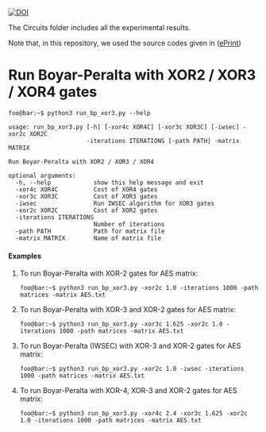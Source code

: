 [![DOI](https://zenodo.org/badge/671239911.svg)](https://zenodo.org/badge/latestdoi/671239911)

The Circuits folder includes all the experimental results.

Note that, in this repository, we used the source codes given in ([ePrint](https://eprint.iacr.org/2021/1400))

# Run Boyar-Peralta with XOR2 / XOR3 / XOR4 gates

```console
foo@bar:~$ python3 run_bp_xor3.py --help

usage: run_bp_xor3.py [-h] [-xor4c XOR4C] [-xor3c XOR3C] [-iwsec] -xor2c XOR2C
                      -iterations ITERATIONS [-path PATH] -matrix MATRIX

Run Boyar-Peralta with XOR2 / XOR3 / XOR4

optional arguments:
  -h, --help            show this help message and exit
  -xor4c XOR4C          Cost of XOR4 gates
  -xor3c XOR3C          Cost of XOR3 gates
  -iwsec                Run IWSEC algorithm for XOR3 gates
  -xor2c XOR2C          Cost of XOR2 gates
  -iterations ITERATIONS
                        Number of iterations
  -path PATH            Path for matrix file
  -matrix MATRIX        Name of matrix file
```

#### Examples
1. To run Boyar-Peralta with XOR-2 gates for AES matrix:
    ```console
    foo@bar:~$ python3 run_bp_xor3.py -xor2c 1.0 -iterations 1000 -path matrices -matrix AES.txt
    ```
2. To run Boyar-Peralta with XOR-3 and XOR-2 gates for AES matrix:
    ```console
    foo@bar:~$ python3 run_bp_xor3.py -xor3c 1.625 -xor2c 1.0 -iterations 1000 -path matrices -matrix AES.txt
    ```
3. To run Boyar-Peralta (IWSEC) with XOR-3 and XOR-2 gates for AES matrix:
    ```console
    foo@bar:~$ python3 run_bp_xor3.py -xor2c 1.0 -iwsec -iterations 1000 -path matrices -matrix AES.txt
    ```
4. To run Boyar-Peralta with XOR-4, XOR-3 and XOR-2 gates for AES matrix:
    ```console
    foo@bar:~$ python3 run_bp_xor3.py -xor4c 2.4 -xor3c 1.625 -xor2c 1.0 -iterations 1000 -path matrices -matrix AES.txt
    ```
